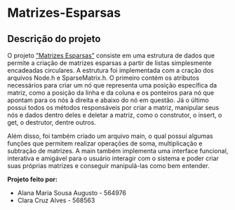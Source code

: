 # Matrizes-Esparsas
## Descrição do projeto

O projeto <ins>”Matrizes Esparsas”</ins> consiste em uma estrutura de dados que permite a criação
de matrizes esparsas a partir de listas simplesmente encadeadas circulares. A estrutura foi
implementada com a cração dos arquivos Node.h e SparseMatrix.h. O primeiro contém
os atributos necessários para criar um nó que representa uma posição específica da matriz,
como a posição da linha e da coluna e os ponteiros para nó que apontam para os nós à
direita e abaixo do nó em questão. Já o último possui todos os métodos responsáveis
por criar a matriz, manipular seus nós e dados dentro deles e deletar a matriz, como o
construtor, o insert, o get, o destrutor, dentre outros.

Além disso, foi também criado um arquivo main, o qual possui algumas funções
que permitem realizar operações de soma, multiplicação e subtração de matrizes. A main
também implementa uma interface funcional, interativa e amigável para o usuário interagir
com o sistema e poder criar suas próprias matrizes e conseguir manipulá-las como
bem entender.

**Projeto feito por:**
- Alana Maria Sousa Augusto - 564976
- Clara Cruz Alves - 568563
